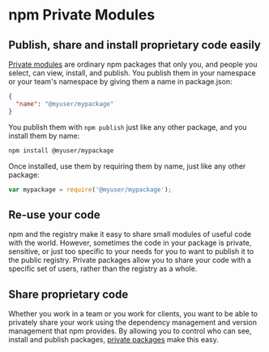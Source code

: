 # npm Private Modules
## Publish, share and install proprietary code easily

[Private modules](https://www.npmjs.com/npm/private-packages) are ordinary npm packages that only you, and people you select,
can view, install, and publish. You publish them in your namespace or your team's namespace by giving them a name in package.json:

```json
{
  "name": "@myuser/mypackage"
}
```

You publish them with `npm publish` just like any other package, and you install
them by name:

```sh
npm install @myuser/mypackage
```

Once installed, use them by requiring them by name, just like any other package:

```js
var mypackage = require('@myuser/mypackage');
```

## Re-use your code

npm and the registry make it easy to share small modules of useful code with the world. However, sometimes the code in your package is private, sensitive, or just too specific to your needs for you to
want to publish it to the public registry. Private packages allow you to share your code with a specific set of users, rather than the registry as a whole.

## Share proprietary code

Whether you work in a team or you work for clients, you want to be able to privately share
your work using the dependency management and version management that npm provides.
By allowing you to control who can see, install and publish packages,
[private packages](https://www.npmjs.com/npm/private-packages) make this easy.

